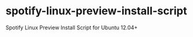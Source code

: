 spotify-linux-preview-install-script
====================================

Spotify Linux Preview Install Script for Ubuntu 12.04+